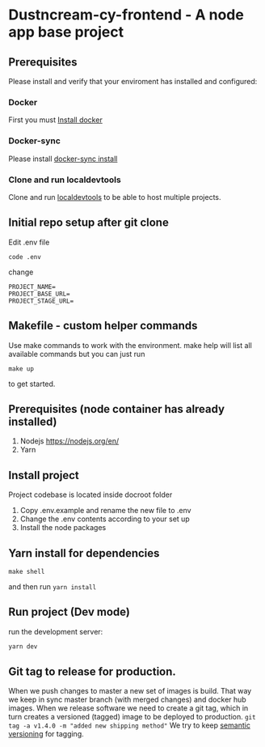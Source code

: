 # Dustncream-cy-frontend - A node app base project

## Prerequisites
Please install and verify that your enviroment has installed and configured:

### Docker 
First you must [Install docker](https://docs.docker.com/install)

### Docker-sync 
Please install [docker-sync install](https://docker-sync.readthedocs.io/en/latest/getting-started/installation.html)

### Clone and run localdevtools
Clone and run  [localdevtools](https://gitlab.com/rocket-path/localdevtools) to be able to host multiple projects.

## Initial repo setup after git clone

Edit .env file
```
code .env
```
change
```
PROJECT_NAME=
PROJECT_BASE_URL=
PROJECT_STAGE_URL=
```

## Makefile - custom helper commands

Use make commands to work with the environment.
make help will list all available commands but you can just run

```
make up
```

to get started.
## Prerequisites (node container has already installed)

1. Nodejs https://nodejs.org/en/
2. Yarn

## Install project

Project codebase is located inside docroot folder 
1. Copy .env.example and rename the new file to .env
2. Change the .env contents according to your set up
3. Install the node packages

## Yarn install for dependencies
```
make shell
```
and then run `yarn install`

## Run project (Dev mode)

run the development server:

```bash
yarn dev
```

## Git tag to release for production.

When we push changes to master a new set of images is build. That way we keep in sync master branch (with merged changes) and docker hub images. When we release software we need to create a git tag, which in turn creates a versioned (tagged) image to be deployed to production.
`git tag -a v1.4.0 -m "added new shipping method"`
We try to keep [semantic versioning](https://semver.org/) for tagging.

